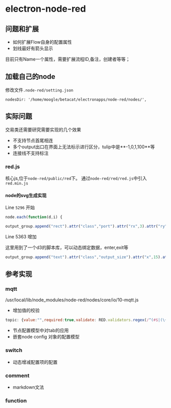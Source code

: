 # electron-node-red

## 问题和扩展

- 如何扩展Flow自身的配置属性
- 划线最好有箭头显示

目前只有Name一个属性，需要扩展流程ID,备注，创建者等等；

## 加载自己的node

修改文件`.node-red/setting.json`

```
nodesDir: '/home/moogle/betacat/electronapps/node-red/nodes/',
```

## 实际问题

交易类还需要研究需要实现的几个效果

- 不支持节点首尾相连
- 多个output出口在界面上无法标示进行区分，tulip中是**-1,0,1,100**等
- 连接线不支持标注


### red.js

核心js,位于`node-red/public/red`下。
通过`node-red/red/red.js`中引入`red.min.js`

#### node的svg生成实现

Line `5296` 开始

```javascript 
node.each(function(d,i) {

output_group.append("rect").attr("class","port").attr("rx",3).attr("ry",3).attr("width",10).attr("height",10)
```

Line 5363 增加

这里用到了一个d3的脚本库，可以动态绑定数据，enter,exit等
```javascript
output_group.append("text").attr("class","output_size").attr("x",15).attr("y",10).text(function(d) { return d;});
```



## 参考实现

### mqtt

/usr/local/lib/node_modules/node-red/nodes/core/io/10-mqtt.js
- 增加值的校验
```javascript
topic: {value:"",required:true,validate: RED.validators.regex(/^(#$|(\+|[^+#]*)(\/(\+|[^+#]*))*(\/(\+|#|[^+#]*))?$)/)},
```
- 节点配置模型中对tab的应用
- 嵌套node config 对象的配置模型

### switch

- 动态增减配置项的配置

### comment

- markdown文法

### function



